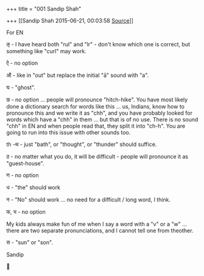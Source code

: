 +++
title = "001 Sandip Shah"

+++
[[Sandip Shah	2015-06-21, 00:03:58 [Source](https://groups.google.com/g/samskrita/c/JRuJw-Z5mlw)]]



For EN  

  

ऌ - I have heard both "rul" and "lr" - don't know which one is correct, but something like "curl" may work.

ऐ - no option  

औ - like in "out" but replace the initial "ā" sound with "a".  

  

घ - "ghost".

छ - no option ... people will pronounce "hitch-hike". You have most likely done a dictionary search for words like this ... us, Indians, know how to pronounce this and we write it as "chh", and you have probably looked for words which have a "chh" in them ... but that is of no use. There is no sound "chh" in EN and when people read that, they split it into "ch-h". You are going to run into this issue with other sounds too.

th -थ - just "bath", or "thought", or "thunder" should suffice.

ठ - no matter what you do, it will be difficult - people will pronounce it as "guest-house".

ण - no option

ध - "the" should work

न - "No" should work ... no need for a difficult / long word, I think.

फ, भ - no option

My kids always make fun of me when I say a word with a "v" or a "w" ... there are two separate pronunciations, and I cannot tell one from theother.

स - "sun" or "son".

  

Sandip  



